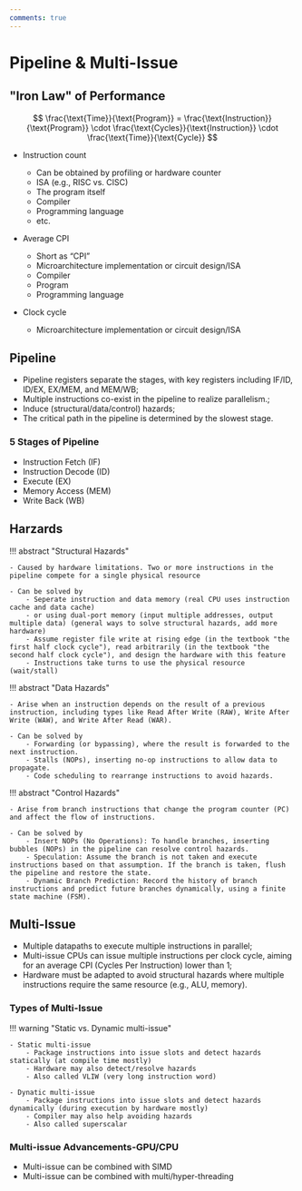 ```yaml
---
comments: true
---
```


# Pipeline & Multi-Issue

## "Iron Law" of Performance

$$
\frac{\text{Time}}{\text{Program}} = \frac{\text{Instruction}}{\text{Program}} \cdot \frac{\text{Cycles}}{\text{Instruction}} \cdot \frac{\text{Time}}{\text{Cycle}}
$$

- Instruction count
	- Can be obtained by profiling or hardware counter
	- ISA (e.g., RISC vs. CISC)
	- The program itself
	- Compiler
	- Programming language
	- etc.

- Average CPI
	- Short as “CPI”
	- Microarchitecture
	implementation or
	circuit design/ISA
	- Compiler
	- Program
	- Programming language

- Clock cycle
	- Microarchitecture implementation or circuit design/ISA

## Pipeline

- Pipeline registers separate the stages, with key registers including IF/ID, ID/EX, EX/MEM, and MEM/WB;
- Multiple instructions co-exist in the pipeline to realize parallelism.;
- Induce (structural/data/control) hazards;
- The critical path in the pipeline is determined by the slowest stage.

### 5 Stages of Pipeline

- Instruction Fetch (IF)
- Instruction Decode (ID)
- Execute (EX)
- Memory Access (MEM)
- Write Back (WB)

## Harzards

!!! abstract "Structural Hazards"

	- Caused by hardware limitations. Two or more instructions in the pipeline compete for a single physical resource

	- Can be solved by
		- Seperate instruction and data memory (real CPU uses instruction cache and data cache)
		- or using dual-port memory (input multiple addresses, output multiple data) (general ways to solve structural hazards, add more hardware)
		- Assume register file write at rising edge (in the textbook "the first half clock cycle"), read arbitrarily (in the textbook "the second half clock cycle"), and design the hardware with this feature
		- Instructions take turns to use the physical resource (wait/stall)

!!! abstract "Data Hazards"

	- Arise when an instruction depends on the result of a previous instruction, including types like Read After Write (RAW), Write After Write (WAW), and Write After Read (WAR).

	- Can be solved by
		- Forwarding (or bypassing), where the result is forwarded to the next instruction.
		- Stalls (NOPs), inserting no-op instructions to allow data to propagate.
		- Code scheduling to rearrange instructions to avoid hazards.

!!! abstract "Control Hazards"

	- Arise from branch instructions that change the program counter (PC) and affect the flow of instructions.

	- Can be solved by
		- Insert NOPs (No Operations): To handle branches, inserting bubbles (NOPs) in the pipeline can resolve control hazards.
		- Speculation: Assume the branch is not taken and execute instructions based on that assumption. If the branch is taken, flush the pipeline and restore the state.
		- Dynamic Branch Prediction: Record the history of branch instructions and predict future branches dynamically, using a finite state machine (FSM).

## Multi-Issue

- Multiple datapaths to execute multiple instructions in parallel;
- Multi-issue CPUs can issue multiple instructions per clock cycle, aiming for an average CPI (Cycles Per Instruction) lower than 1;
- Hardware must be adapted to avoid structural hazards where multiple instructions require the same resource (e.g., ALU, memory).

### Types of Multi-Issue

!!! warning "Static vs. Dynamic multi-issue"

	- Static multi-issue
		- Package instructions into issue slots and detect hazards statically (at compile time mostly)
		- Hardware may also detect/resolve hazards
		- Also called VLIW (very long instruction word)

	- Dynatic multi-issue
		- Package instructions into issue slots and detect hazards dynamically (during execution by hardware mostly)
		- Compiler may also help avoiding hazards
		- Also called superscalar

### Multi-issue Advancements-GPU/CPU

- Multi-issue can be combined with SIMD
- Multi-issue can be combined with multi/hyper-threading
